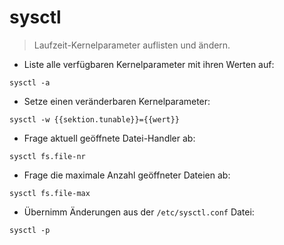 # sysctl

> Laufzeit-Kernelparameter auflisten und ändern.

- Liste alle verfügbaren Kernelparameter mit ihren Werten auf:

`sysctl -a`

- Setze einen veränderbaren Kernelparameter:

`sysctl -w {{sektion.tunable}}={{wert}}`

- Frage aktuell geöffnete Datei-Handler ab:

`sysctl fs.file-nr`

- Frage die maximale Anzahl geöffneter Dateien ab:

`sysctl fs.file-max`

- Übernimm Änderungen aus der `/etc/sysctl.conf` Datei:

`sysctl -p`
